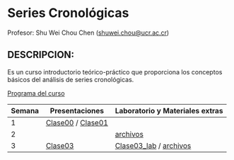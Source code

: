 # Series Cronológicas

Profesor: Shu Wei Chou Chen (<shuwei.chou@ucr.ac.cr>)

## DESCRIPCION:

Es un curso introductorio teórico-práctico que proporciona los conceptos
básicos del análisis de series cronológicas.

[Programa del
curso](https://shuwei325.github.io/SP1633-II22/SP1633-programa.pdf)

| Semana | Presentaciones                                                                                                                    | Laboratorio y Materiales extras                                                                                                           |
|------------|------------|------------------------------------------------|
| 1      | [Clase00](https://shuwei325.github.io/SP1633-II22/Clase00.html) / [Clase01](https://shuwei325.github.io/SP1633-II22/Clase01.html) |                                                                                                                                           |
| 2      |                                                                                                                                   | [archivos](https://shuwei325.github.io/SP1633-II22/Clase02.rar)                                                                           |
| 3      | [Clase03](https://shuwei325.github.io/SP1633-II22/Clase03.html)                                                                   | [Clase03_lab](https://shuwei325.github.io/SP1633-II22/Clase03_lab.html) / [archivos](https://shuwei325.github.io/SP1633-II22/Clase03.rar) |
